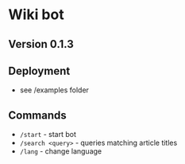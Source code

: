# Wiki bot

## Version 0.1.3

## Deployment
- see /examples folder

## Commands
- `/start` - start bot
- `/search <query>` - queries matching article titles
- `/lang` - change language
